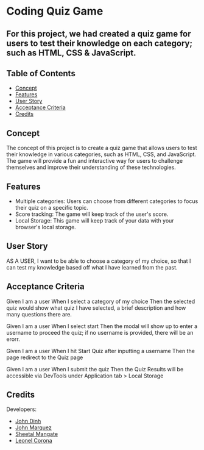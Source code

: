 # Coding Quiz Game

## For this project, we had created a quiz game for users to test their knowledge on each category; such as HTML, CSS & JavaScript.

## Table of Contents 

- [Concept](#concept)
- [Features](#features)
- [User Story](#user-story)
- [Acceptance Criteria](#acceptance-criteria)
- [Credits](#credits)

## Concept

The concept of this project is to create a quiz game that allows users to test their knowledge in various categories, such as HTML, CSS, and JavaScript. The game will provide a fun and interactive way for users to challenge themselves and improve their understanding of these technologies.

## Features

- Multiple categories: Users can choose from different categories to focus their quiz on a specific topic.
- Score tracking: The game will keep track of the user's score.
- Local Storage: This game will keep track of your data with your browser's local storage.

## User Story

AS A USER, I want to be able to choose a category of my choice, so that I can test my knowledge based off what I have learned from the past.

## Acceptance Criteria

Given I am a user
When I select a category of my choice
Then the selected quiz would show what quiz I have selected, a brief description and how many questions there are.

Given I am a user
When I select start
Then the modal will show up to enter a username to proceed the quiz; if no username is provided, there will be an erorr.

Given I am a user
When I hit Start Quiz after inputting a username
Then the page redirect to the Quiz page

Given I am a user 
When I submit the quiz
Then the Quiz Results will be accessible via DevTools under Application tab > Local Storage

## Credits

Developers:
- [John Dinh](https://github.com/jandgdinh)
- [John Marquez](https://github.com/jvhnn)
- [Sheetal Mangate](https://github.com/sheetalmangate)
- [Leonel Corona](https://github.com/lcorona1223)
